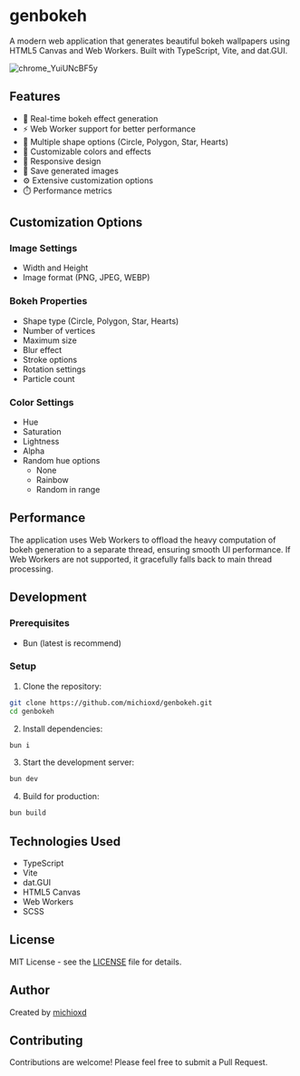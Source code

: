 # genbokeh

A modern web application that generates beautiful bokeh wallpapers using HTML5 Canvas and Web Workers. Built with TypeScript, Vite, and dat.GUI.

![chrome_YuiUNcBF5y](https://github.com/user-attachments/assets/0825afdd-8b53-487b-96bc-2969c261f5fe)

## Features

- 🎨 Real-time bokeh effect generation
- ⚡ Web Worker support for better performance
- 🎯 Multiple shape options (Circle, Polygon, Star, Hearts)
- 🌈 Customizable colors and effects
- 📱 Responsive design
- 💾 Save generated images
- ⚙️ Extensive customization options
- ⏱️ Performance metrics

## Customization Options

### Image Settings
- Width and Height
- Image format (PNG, JPEG, WEBP)

### Bokeh Properties
- Shape type (Circle, Polygon, Star, Hearts)
- Number of vertices
- Maximum size
- Blur effect
- Stroke options
- Rotation settings
- Particle count

### Color Settings
- Hue
- Saturation
- Lightness
- Alpha
- Random hue options
  - None
  - Rainbow
  - Random in range

## Performance

The application uses Web Workers to offload the heavy computation of bokeh generation to a separate thread, ensuring smooth UI performance. If Web Workers are not supported, it gracefully falls back to main thread processing.

## Development

### Prerequisites

- Bun (latest is recommend)

### Setup

1. Clone the repository:
```bash
git clone https://github.com/michioxd/genbokeh.git
cd genbokeh
```

2. Install dependencies:
```bash
bun i
```

3. Start the development server:
```bash
bun dev
```

4. Build for production:
```bash
bun build
```

## Technologies Used

- TypeScript
- Vite
- dat.GUI
- HTML5 Canvas
- Web Workers
- SCSS

## License

MIT License - see the [LICENSE](LICENSE) file for details.

## Author

Created by [michioxd](https://github.com/michioxd)

## Contributing

Contributions are welcome! Please feel free to submit a Pull Request.
